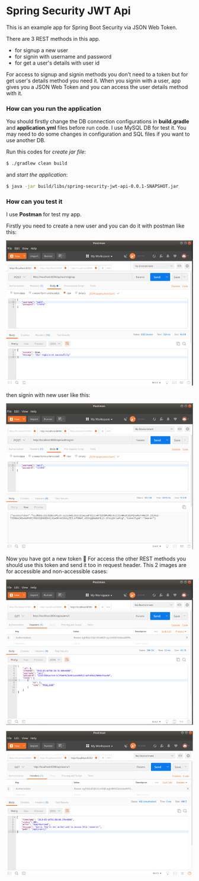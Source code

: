 # Spring Security JWT Api

This is an example app for Spring Boot Security via JSON Web Token.

There are 3 REST methods in this app.
 * for signup a new user
 * for signin with username and password
 * for get a user's details with user id
 
 For access to signup and signin methods you don't need to a token but for get user's details method you need it. When you signin with a user, app gives you a JSON Web Token and you can access the user details method with it.

### How can you run the application
You should firstly change the DB connection configurations in **build.gradle** and **application.yml** files before run code.
I use MySQL DB for test it. You may need to do some changes in configuration and SQL files if you want to use another DB.

Run this codes for *create jar file*:
```sh
$ ./gradlew clean build
```

and *start the application*:
```sh
$ java -jar build/libs/spring-security-jwt-api-0.0.1-SNAPSHOT.jar
```

### How can you test it
I use **Postman** for test my app. 

Firstly you need to create a new user and  you can do it with postman like this:

![signup](https://raw.githubusercontent.com/nailcankucuk/spring-security-jwt-api/master/src/main/resources/images/signup.png)

then signin with new user like this:

![signin](https://raw.githubusercontent.com/nailcankucuk/spring-security-jwt-api/master/src/main/resources/images/signin.png)

Now you have got a new token :metal: For access the other REST methods you should use this token and send it too in request header. This 2 images are for accessible and non-accessible cases:

![access](https://raw.githubusercontent.com/nailcankucuk/spring-security-jwt-api/master/src/main/resources/images/access.png)

![not_access](https://raw.githubusercontent.com/nailcankucuk/spring-security-jwt-api/master/src/main/resources/images/not_access.png)

